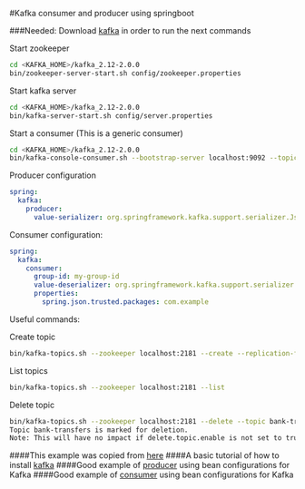 #Kafka consumer and producer using springboot

###Needed: Download [kafka](https://www.apache.org/dyn/closer.cgi?path=/kafka/2.8.0/kafka_2.13-2.8.0.tgz) in order to run the next commands

Start zookeeper

```bash
cd <KAFKA_HOME>/kafka_2.12-2.0.0
bin/zookeeper-server-start.sh config/zookeeper.properties
```

Start kafka server

```bash
cd <KAFKA_HOME>/kafka_2.12-2.0.0
bin/kafka-server-start.sh config/server.properties
```


Start a consumer (This is a generic consumer)

```bash
cd <KAFKA_HOME>/kafka_2.12-2.0.0
bin/kafka-console-consumer.sh --bootstrap-server localhost:9092 --topic bank-transfers --from-beginning
```


Producer configuration

```yaml
spring:
  kafka:
    producer:
      value-serializer: org.springframework.kafka.support.serializer.JsonSerializer
```

Consumer configuration:

```yaml
spring:
  kafka:
    consumer:
      group-id: my-group-id
      value-deserializer: org.springframework.kafka.support.serializer.JsonDeserializer
      properties:
        spring.json.trusted.packages: com.example
```

Useful commands:

Create topic

```bash
bin/kafka-topics.sh --zookeeper localhost:2181 --create --replication-factor 1 --partitions 1 --topic bank-transfers
```

List topics
```bash
bin/kafka-topics.sh --zookeeper localhost:2181 --list
```

Delete topic

```bash
bin/kafka-topics.sh --zookeeper localhost:2181 --delete --topic bank-transfers
Topic bank-transfers is marked for deletion.
Note: This will have no impact if delete.topic.enable is not set to true.
```

####This example was copied from [here](https://github.com/altfatterz/kafka-demo/)
####A basic tutorial of how to install [kafka](https://www.youtube.com/watch?v=qUbxyDTX7y0&ab_channel=ChargeAhead)
####Good example of [producer](https://www.youtube.com/watch?v=NjHYWEV_E_o&ab_channel=TechPrimers) using bean configurations for Kafka
####Good example of [consumer](https://www.youtube.com/watch?v=IncG0_XSSBg&ab_channel=TechPrimers) using bean configurations for Kafka